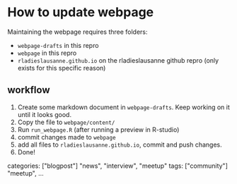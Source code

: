 # How to update webpage

Maintaining the webpage requires three folders:
- `webpage-drafts` in this repro
- `webpage` in this repro
- `rladieslausanne.github.io` on the rladieslausanne github repro (only exists for this specific reason)

## workflow
1. Create some markdown document in `webpage-drafts`. Keep working on it until it looks good. 
2. Copy the file to `webpage/content/`
3. Run `run_webpage.R` (after running a preview in R-studio)
4. commit changes made to `webpage`
5. add all files to `rladieslausanne.github.io`, commit and push changes. 
6. Done!



categories: ["blogpost"] "news", "interview", "meetup"
tags: ["community"] "meetup", ... 
